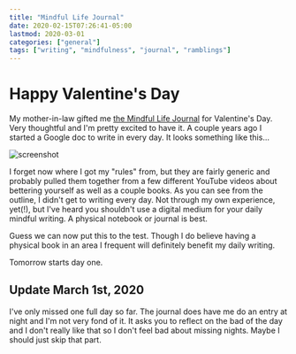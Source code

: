 ```yaml
---
title: "Mindful Life Journal"
date: 2020-02-15T07:26:41-05:00
lastmod: 2020-03-01
categories: ["general"]
tags: ["writing", "mindfulness", "journal", "ramblings"]
---
```


# Happy Valentine's Day
My mother-in-law gifted me [the Mindful Life Journal](https://amzn.com/1948337002) for Valentine's Day.  Very thoughtful and I'm pretty excited to have it.  A couple years ago I started a Google doc to write in every day.  It looks something like this...

![screenshot](/images/posts/mindful-life-journal-01.png)

I forget now where I got my "rules" from, but they are fairly generic and probably pulled them together from a few different YouTube videos about bettering yourself as well as a couple books.  As you can see from the outline, I didn't get to writing every day.  Not through my own experience, yet(!), but I've heard you shouldn't use a digital medium for your daily mindful writing.  A physical notebook or journal is best.  

Guess we can now put this to the test.  Though I do believe having a physical book in an area I frequent will definitely benefit my daily writing.  

Tomorrow starts day one.

## Update March 1st, 2020
I've only missed one full day so far. The journal does have me do an entry at night and I'm not very fond of it. It asks you to reflect on the bad of the day and I don't really like that so I don't feel bad about missing nights. Maybe I should just skip that part.
